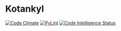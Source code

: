 # Kotankyl
[![Code Climate](https://img.shields.io/codeclimate/maintainability/Studen4/DICT_python_education_-_-.svg)](https://codeclimate.com/github/Studen4/DICT_python_education_-_-)
[![PyLint](https://img.shields.io/badge/PyLint--brightgreen.svg)](https://codeclimate.com/github/Studen4/DICT_python_education_-_-/maintainability)
[![Code Intelligence Status](https://scrutinizer-ci.com/g/Studen4/DICT_python_education_-_-/badges/code-intelligence.svg?b=dev)](https://scrutinizer-ci.com/code-intelligence)

